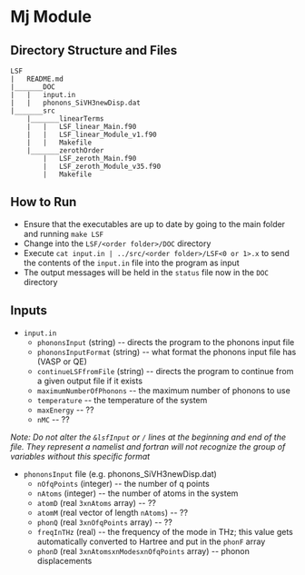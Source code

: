 # Mj Module
## Directory Structure and Files
```
LSF
|	README.md
|_______DOC
|	|	input.in
|	|	phonons_SiVH3newDisp.dat
|_______src
	|_______linearTerms
	|	|	LSF_linear_Main.f90
	|	|	LSF_linear_Module_v1.f90
	|	|	Makefile
	|_______zerothOrder
		|	LSF_zeroth_Main.f90
		|	LSF_zeroth_Module_v35.f90
		|	Makefile
```

## How to Run
* Ensure that the executables are up to date by going to the main folder and running `make LSF`
* Change into the `LSF/<order folder>/DOC` directory
* Execute `cat input.in | ../src/<order folder>/LSF<0 or 1>.x` to send the contents of the `input.in` file into the program as input
* The output messages will be held in the `status` file now in the `DOC` directory

## Inputs
* `input.in`
	* `phononsInput` (string) -- directs the program to the phonons input file
	* `phononsInputFormat` (string) -- what format the phonons input file has (VASP or QE)
	* `continueLSFfromFile` (string) -- directs the program to continue from a given output file if it exists
	* `maximumNumberOfPhonons` -- the maximum number of phonons to use
	* `temperature` -- the temperature of the system
	* `maxEnergy` -- ??
	* `nMC` -- ??
	
_Note: Do not alter the `&lsfInput` or `/` lines at the beginning and end of the file. They represent a namelist and fortran will not recognize the group of variables without this specific format_

* `phononsInput` file (e.g. phonons_SiVH3newDisp.dat)
	* `nOfqPoints` (integer) -- the number of q points
	* `nAtoms` (integer) -- the number of atoms in the system
	* `atomD` (real `3xnAtoms` array) -- ??
	* `atomM` (real vector of length `nAtoms`) -- ??
	* `phonQ` (real `3xnOfqPoints` array) -- ??
	* `freqInTHz` (real) -- the frequency of the mode in THz; this value gets automatically converted to Hartree and put in the `phonF` array
	* `phonD` (real `3xnAtomsxnModesxnOfqPoints` array) -- phonon displacements

